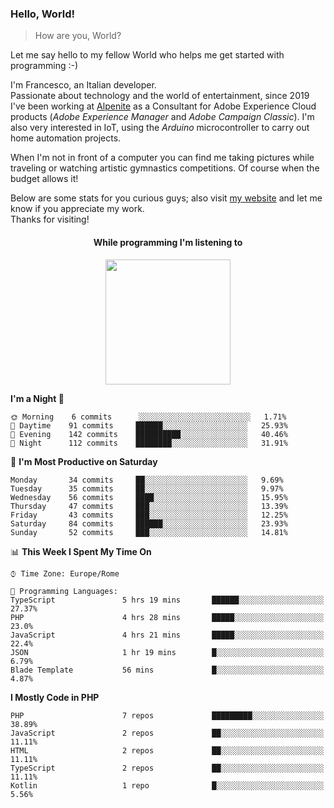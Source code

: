 ### Hello, World!

> How are you, World?

Let me say hello to my fellow World who helps me get started with programming :-)

I'm Francesco, an Italian developer.  
Passionate about technology and the world of entertainment, since 2019 I've been working at [Alpenite](https://www.alpenite.com) as a Consultant for Adobe Experience Cloud products (*Adobe Experience Manager* and *Adobe Campaign Classic*). I'm also very interested in IoT, using the *Arduino* microcontroller to carry out home automation projects.

When I'm not in front of a computer you can find me taking pictures while traveling or watching artistic gymnastics competitions. Of course when the budget allows it!

Below are some stats for you curious guys; also visit [my website](https://www.francescorega.eu) and let me know if you appreciate my work.  
Thanks for visiting!

<div align="center">
  <h4>While programming I'm listening to</h4>
  <a href="https://apps.francescorega.eu/now-playing/11147232609" target="_blank"><img src="https://apps.francescorega.eu/now-playing/11147232609" width="200"></a>
</div>

<!--START_SECTION:waka-->
**I'm a Night 🦉** 

```text
🌞 Morning    6 commits      ░░░░░░░░░░░░░░░░░░░░░░░░░   1.71% 
🌆 Daytime    91 commits     ██████░░░░░░░░░░░░░░░░░░░   25.93% 
🌃 Evening    142 commits    ██████████░░░░░░░░░░░░░░░   40.46% 
🌙 Night      112 commits    ████████░░░░░░░░░░░░░░░░░   31.91%

```
📅 **I'm Most Productive on Saturday** 

```text
Monday       34 commits     ██░░░░░░░░░░░░░░░░░░░░░░░   9.69% 
Tuesday      35 commits     ██░░░░░░░░░░░░░░░░░░░░░░░   9.97% 
Wednesday    56 commits     ████░░░░░░░░░░░░░░░░░░░░░   15.95% 
Thursday     47 commits     ███░░░░░░░░░░░░░░░░░░░░░░   13.39% 
Friday       43 commits     ███░░░░░░░░░░░░░░░░░░░░░░   12.25% 
Saturday     84 commits     ██████░░░░░░░░░░░░░░░░░░░   23.93% 
Sunday       52 commits     ███░░░░░░░░░░░░░░░░░░░░░░   14.81%

```


📊 **This Week I Spent My Time On** 

```text
⌚︎ Time Zone: Europe/Rome

💬 Programming Languages: 
TypeScript               5 hrs 19 mins       ██████░░░░░░░░░░░░░░░░░░░   27.37% 
PHP                      4 hrs 28 mins       █████░░░░░░░░░░░░░░░░░░░░   23.0% 
JavaScript               4 hrs 21 mins       █████░░░░░░░░░░░░░░░░░░░░   22.4% 
JSON                     1 hr 19 mins        █░░░░░░░░░░░░░░░░░░░░░░░░   6.79% 
Blade Template           56 mins             █░░░░░░░░░░░░░░░░░░░░░░░░   4.87%

```

**I Mostly Code in PHP** 

```text
PHP                      7 repos             █████████░░░░░░░░░░░░░░░░   38.89% 
JavaScript               2 repos             ██░░░░░░░░░░░░░░░░░░░░░░░   11.11% 
HTML                     2 repos             ██░░░░░░░░░░░░░░░░░░░░░░░   11.11% 
TypeScript               2 repos             ██░░░░░░░░░░░░░░░░░░░░░░░   11.11% 
Kotlin                   1 repo              █░░░░░░░░░░░░░░░░░░░░░░░░   5.56%

```



<!--END_SECTION:waka-->

